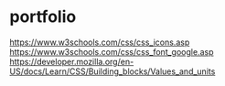 # portfolio

https://www.w3schools.com/css/css_icons.asp
https://www.w3schools.com/css/css_font_google.asp
https://developer.mozilla.org/en-US/docs/Learn/CSS/Building_blocks/Values_and_units

